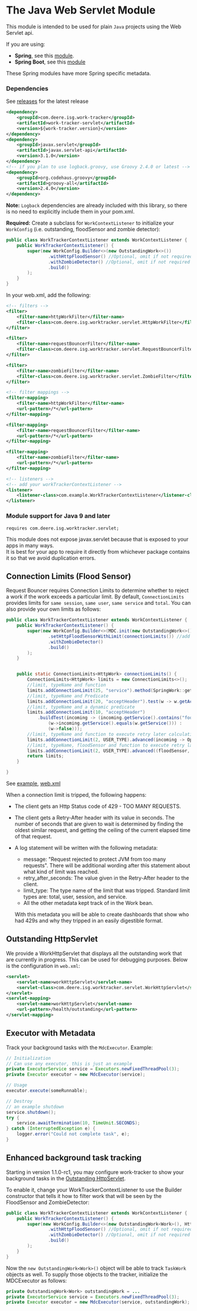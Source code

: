 # The Java Web Servlet Module
This module is intended to be used for plain `Java` projects using the Web Servlet api.

If you are using:
- **Spring**, see this [module](../work-tracker-spring).
- **Spring Boot**, see this [module](../work-tracker-spring-boot)

These Spring modules have more Spring specific metadata.

### Dependencies
See [releases](../../../releases/latest) for the latest release
```xml
<dependency>
    <groupId>com.deere.isg.work-tracker</groupId>
    <artifactId>work-tracker-servlet</artifactId>
    <version>${work-tracker.version}</version>
</dependency>
<dependency>
    <groupId>javax.servlet</groupId>
    <artifactId>javax.servlet-api</artifactId>
    <version>3.1.0</version>
</dependency>
<!-- if you plan to use logback.groovy, use Groovy 2.4.0 or latest -->
<dependency>
    <groupId>org.codehaus.groovy</groupId>
    <artifactId>groovy-all</artifactId>
    <version>2.4.0</version>
</dependency>
```

**Note:** `Logback` dependencies are already included with this library, so there is no need to explicitly include them in your pom.xml.

**Required:** Create a subclass for `WorkContextListener` to initialize your `WorkConfig` (i.e. outstanding, floodSensor and zombie detector):

```java
public class WorkTrackerContextListener extends WorkContextListener {
    public WorkTrackerContextListener() {
        super(new WorkConfig.Builder<>(new OutstandingWork<>())
                .withHttpFloodSensor() //Optional, omit if not required
                .withZombieDetector() //Optional, omit if not required
                .build()
        );
    }
}
```

In your web.xml, add the following:
```xml
<!-- filters -->
<filter>
    <filter-name>httpWorkFilter</filter-name>
    <filter-class>com.deere.isg.worktracker.servlet.HttpWorkFilter</filter-class>
</filter>

<filter>
    <filter-name>requestBouncerFilter</filter-name>
    <filter-class>com.deere.isg.worktracker.servlet.RequestBouncerFilter</filter-class>
</filter>

<filter>
    <filter-name>zombieFilter</filter-name>
    <filter-class>com.deere.isg.worktracker.servlet.ZombieFilter</filter-class>
</filter>

<!-- filter mappings -->
<filter-mapping>
    <filter-name>httpWorkFilter</filter-name>
    <url-pattern>/*</url-pattern>
</filter-mapping>

<filter-mapping>
    <filter-name>requestBouncerFilter</filter-name>
    <url-pattern>/*</url-pattern>
</filter-mapping>

<filter-mapping>
    <filter-name>zombieFilter</filter-name>
    <url-pattern>/*</url-pattern>
</filter-mapping>

<!-- listeners -->
<!-- add your workTrackerContextListener -->
<listener>
    <listener-class>com.example.WorkTrackerContextListener</listener-class>
</listener>
```

### Module support for Java 9 and later
`requires com.deere.isg.worktracker.servlet;`

This module does not expose javax.servlet because that is exposed to your apps in many ways.  
It is best for your app to require it directly from whichever package contains it so that we 
avoid duplication errors.

## Connection Limits (Flood Sensor)
Request Bouncer requires Connection Limits to determine whether to reject a work if the work exceeds a particular limit. 
By default, `ConnectionLimits` provides limits for `same session`, `same user`, `same service` and `total`. 
You can also provide your own limits as follows:

```java
public class WorkTrackerContextListener extends WorkContextListener {
    public WorkTrackerContextListener() {
        super(new WorkConfig.Builder<>(MDC.init(new OutstandingWork<>()))
                .setHttpFloodSensorWithLimit(connectionLimits()) //add the connectionLimits here
                .withZombieDetector()
                .build()
        );
    }


    public static ConnectionLimits<HttpWork> connectionLimits() {
        ConnectionLimits<HttpWork> limits = new ConnectionLimits<>();
        //limit, typeName and function
        limits.addConnectionLimit(25, "service").method(SpringWork::getService);
        //limit, typeName and Predicate
        limits.addConnectionLimit(20, "acceptHeader").test(w -> w.getAcceptHeader().contains("xml"));
        //limit, typeName and a dynamic predicate
        limits.addConnectionLimit(10, "acceptHeader")
            .buildTest(incoming -> (incoming.getService().contains("foo") ? 
                (w->incoming.getService().equals(w.getService())) : 
                (w->false)));
        //limit, typeName and function to execute retry later calculation
        limits.addConnectionLimit(2, USER_TYPE).advanced(incoming -> Optional.of(incoming.getElapsedMillis()));
        //limit, typeName, floodSensor and function to execute retry later calculation
        limits.addConnectionLimit(2, USER_TYPE).advanced((floodSensor, incoming) -> Optional.of(incoming.getElapsedMillis()));
        return limits;
    }

}
```

See [example](./../work-tracker-examples/java-example), [web.xml](./../work-tracker-examples/java-example/src/main/webapp/WEB-INF/web.xml)

When a connection limit is tripped, the following happens:
* The client gets an Http Status code of 429 - TOO MANY REQUESTS.
* The client gets a Retry-After header with its value in seconds.  The number of seconds that are given to wait is determined by finding the oldest similar request, 
  and getting the ceiling of the current elapsed time of that request.
* A log statement will be written with the following metadata:
  * message: "Request rejected to protect JVM from too many requests".  There will be additional wording after this statement about what kind of limit was reached.
  * retry_after_seconds: The value given in the Retry-After header to the client.
  * limit_type: The type name of the limit that was tripped.  Standard limit types are: total, user, session, and service.
  * All the other metadata kept track of in the Work bean.
  
  With this metadata you will be able to create dashboards that show who had 429s and why they tripped in an easily digestible format.

## Outstanding HttpServlet
We provide a WorkHttpServlet that displays all the outstanding work that are currently in progress. This can be used for debugging purposes. Below is the configuration in `web.xml`:
```xml
<servlet>
    <servlet-name>workHttpServlet</servlet-name>
    <servlet-class>com.deere.isg.worktracker.servlet.WorkHttpServlet</servlet-class>
</servlet>
<servlet-mapping>
    <servlet-name>workHttpServlet</servlet-name>
    <url-pattern>/health/outstanding</url-pattern>
</servlet-mapping>
```

## Executor with Metadata
Track your background tasks with the `MdcExecutor`. Example:

```java
// Initialization
// Can use any executor, this is just an example
private ExecutorService service = Executors.newFixedThreadPool(3);
private Executor executor = new MdcExecutor(service);

// Usage
executor.execute(someRunnable);

// Destroy
// an example shutdown
service.shutdown();
try {
    service.awaitTermination(10, TimeUnit.SECONDS);
} catch (InterruptedException e) {
    logger.error("Could not complete task", e);
}
```
## Enhanced background task tracking
Starting in version 1.1.0-rc1, you may configure work-tracker to show your background
tasks in the [Outstanding HttpServlet](#outstanding-httpservlet).

To enable it, change your WorkTrackerContextListener to use the Builder constructor 
that tells it how to filter work that will be seen by the FloodSensor and ZombieDetector:

```java
public class WorkTrackerContextListener extends WorkContextListener {
    public WorkTrackerContextListener() {
        super(new WorkConfig.Builder<>(new OutstandingWork<Work>(), HttpWork.class)
                .withHttpFloodSensor() //Optional, omit if not required
                .withZombieDetector() //Optional, omit if not required
                .build()
        );
    }
}
```

Now the `new OutstandingWork<Work>()` object will be able to track `TaskWork` objects as well.
To supply those objects to the tracker, initialize the MDCExecutor as follows:

```java
private OutstandingWork<Work> outstandingWork = ...
private ExecutorService service = Executors.newFixedThreadPool(3);
private Executor executor = new MdcExecutor(service, outstandingWork);
```

